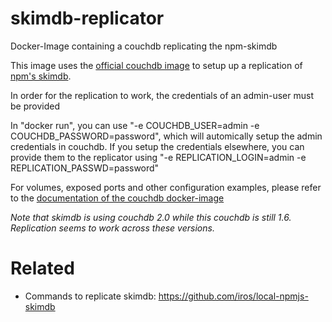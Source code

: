 # skimdb-replicator
Docker-Image containing a couchdb replicating the npm-skimdb

This image uses the [official couchdb image](https://hub.docker.com/_/couchdb/) to setup up a replication of
[npm's skimdb](https://skimdb.npmjs.com/registry).

In order for the replication to work, the credentials of an admin-user must be provided

In "docker run", you can use "-e COUCHDB_USER=admin -e COUCHDB_PASSWORD=password", which
will automically setup the admin credentials in couchdb.
If you setup the credentials elsewhere, you can provide them to the replicator using
"-e REPLICATION_LOGIN=admin -e REPLICATION_PASSWD=password"

For volumes, exposed ports and other configuration examples, please refer to the [documentation of
the couchdb docker-image](https://hub.docker.com/_/couchdb/)

*Note that skimdb is using couchdb 2.0 while this couchdb is still 1.6. Replication seems to work across
these versions.*


# Related

* Commands to replicate skimdb: https://github.com/iros/local-npmjs-skimdb


